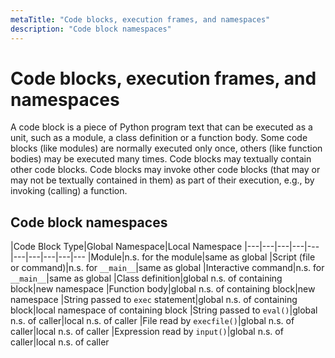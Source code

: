 ```yaml
---
metaTitle: "Code blocks, execution frames, and namespaces"
description: "Code block namespaces"
---
```


# Code blocks, execution frames, and namespaces


A code block is a piece of Python program text that can be executed as a unit, such as a module, a class definition or a function body. Some code blocks (like modules) are normally executed only once, others (like function bodies) may be executed many times. Code blocks may textually contain other code blocks. Code blocks may invoke other code blocks (that may or may not be textually contained in them) as part of their execution, e.g., by invoking (calling) a function.



## Code block namespaces


|Code Block Type|Global Namespace|Local Namespace
|---|---|---|---|---|---|---|---|---|---
|Module|n.s. for the module|same as global
|Script (file or command)|n.s. for `__main__`|same as global
|Interactive command|n.s. for `__main__`|same as global
|Class definition|global n.s. of containing block|new namespace
|Function body|global n.s. of containing block|new namespace
|String passed to `exec` statement|global n.s. of containing block|local namespace of containing block
|String passed to `eval()`|global n.s. of caller|local n.s. of caller
|File read by `execfile()`|global n.s. of caller|local n.s. of caller
|Expression read by `input()`|global n.s. of caller|local n.s. of caller

